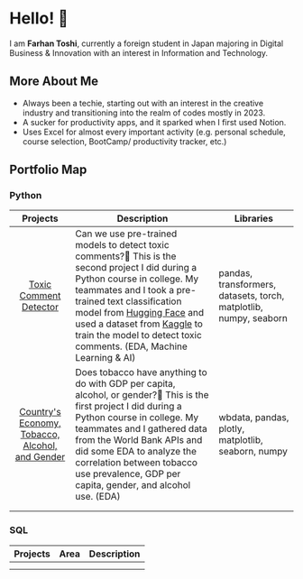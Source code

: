 # Hello! 👋

I am **Farhan Toshi**, currently a foreign student in Japan majoring in Digital Business & Innovation with an interest in Information and Technology.

## More About Me
- Always been a techie, starting out with an interest in the creative industry and transitioning into the realm of codes mostly in 2023.
- A sucker for productivity apps, and it sparked when I first used Notion.
- Uses Excel for almost every important activity (e.g. personal schedule, course selection, BootCamp/ productivity tracker, etc.)

## Portfolio Map
### Python
| Projects | Description | Libraries |
| :------: | ----------- | --------- |
| [Toxic Comment Detector](https://github.com/farhantoshi/toxic_comment_group2) | Can we use pre-trained models to detect toxic comments?🔞 This is the second project I did during a Python course in college. My teammates and I took a pre-trained text classification model from [Hugging Face](https://huggingface.co/martin-ha/toxic-comment-model) and used a dataset from [Kaggle](https://www.kaggle.com/datasets/reihanenamdari/youtube-toxicity-data) to train the model to detect toxic comments. (EDA, Machine Learning & AI) | pandas, transformers, datasets, torch, matplotlib, numpy, seaborn |
| [Country's Economy, Tobacco, Alcohol, and Gender](https://github.com/farhantoshi/F23-Python-Presentation) | Does tobacco have anything to do with GDP per capita, alcohol, or gender?🚬 This is the first project I did during a Python course in college. My teammates and I gathered data from the World Bank APIs and did some EDA to analyze the correlation between tobacco use prevalence, GDP per capita, gender, and alcohol use. (EDA) | wbdata, pandas, plotly, matplotlib, seaborn, numpy |
|   |   |
|   |   |

### SQL
| Projects | Area | Description |
| :------: | ---- | ----------- |
| | |
| | |
